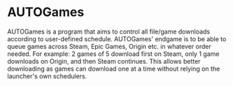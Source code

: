 # AUTOGames
AUTOGames is a program that aims to control all file/game downloads according to user-defined schedule.
AUTOGames' endgame is to be able to queue games across Steam, Epic Games, Origin etc. in whatever order needed.
For example: 2 games of 5 download first on Steam, only 1 game downloads on Origin, and then Steam continues.
This allows better downloading as games can download one at a time without relying on the launcher's own schedulers.
